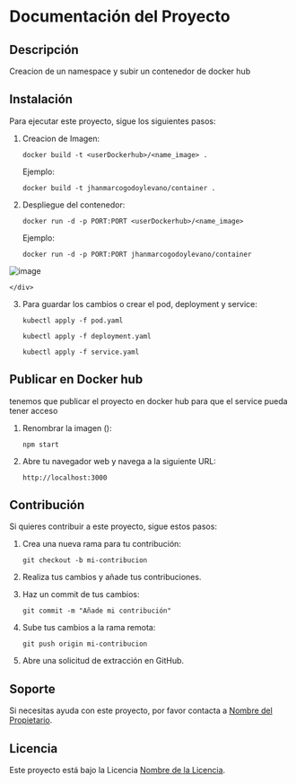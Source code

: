# Documentación del Proyecto

## Descripción
Creacion de un namespace y subir un contenedor de docker hub

## Instalación
Para ejecutar este proyecto, sigue los siguientes pasos:

1. Creacion de Imagen:
    ```
    docker build -t <userDockerhub>/<name_image> .
    ```
   Ejemplo:
    ```
    docker build -t jhanmarcogodoylevano/container .
    ```

2. Despliegue del contenedor:
    ```
    docker run -d -p PORT:PORT <userDockerhub>/<name_image>
    ```
   Ejemplo:
    ```
    docker run -d -p PORT:PORT jhanmarcogodoylevano/container 
    ```
    <div>
![image](https://github.com/JhanmarcoGodoyLevano/PrimerClusterKubernetes/assets/111781171/c992f5ef-fdcb-43d7-be47-0468cebf0c9f)

    </div>
3. Para guardar los cambios o crear el pod, deployment y service:
    ```
   kubectl apply -f pod.yaml
    ```
    ```
   kubectl apply -f deployment.yaml
    ```
    ```
   kubectl apply -f service.yaml
    ```
## Publicar en Docker hub
tenemos que publicar el proyecto en docker hub para que el service pueda tener acceso

1. Renombrar la imagen ():
    ```
    npm start
    ```

2. Abre tu navegador web y navega a la siguiente URL:
    ```
    http://localhost:3000
    ```

## Contribución
Si quieres contribuir a este proyecto, sigue estos pasos:

1. Crea una nueva rama para tu contribución:
    ```
    git checkout -b mi-contribucion
    ```

2. Realiza tus cambios y añade tus contribuciones.

3. Haz un commit de tus cambios:
    ```
    git commit -m "Añade mi contribución"
    ```

4. Sube tus cambios a la rama remota:
    ```
    git push origin mi-contribucion
    ```

5. Abre una solicitud de extracción en GitHub.

## Soporte
Si necesitas ayuda con este proyecto, por favor contacta a [Nombre del Propietario](mailto:correo@dominio.com).

## Licencia
Este proyecto está bajo la Licencia [Nombre de la Licencia](URL_de_la_licencia).

